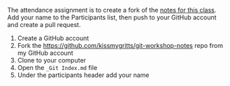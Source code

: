 The attendance assignment is to create a fork of the [notes for this class](https://github.com/kissmygritts/git-workshop-notes). Add your name to the Participants list, then push to your GitHub account and create a pull request.

1. Create a GitHub account
2. Fork the https://github.com/kissmygritts/git-workshop-notes repo from my GitHub account 
3. Clone to your computer
4. Open the `_Git Index.md` file
5. Under the participants header add your name